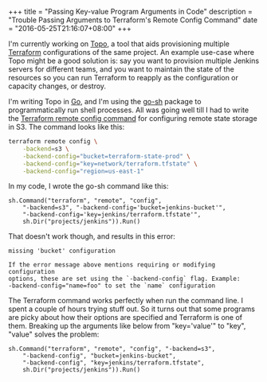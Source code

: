 +++
title = "Passing Key-value Program Arguments in Code"
description = "Trouble Passing Arguments to Terraform's Remote Config Command"
date = "2016-05-25T21:16:07+08:00"
+++

I'm currently working on [Topo](https://github.com/shuaibiyy/topo), a tool that aids provisioning multiple [Terraform](https://terraform.io) configurations of the same project. An example use-case where Topo might be a good solution is: say you want to provision multiple Jenkins servers for different teams, and you want to maintain the state of the resources so you can run Terraform to reapply as the configuration or capacity changes, or destroy.

I'm writing Topo in [Go](https://golang.org/), and I'm using the [go-sh](https://github.com/codeskyblue/go-sh) package to programmatically run shell processes. All was going well till I had to write the [Terraform remote config command](https://www.terraform.io/docs/commands/remote-config.html) for configuring remote state storage in S3. The command looks like this:
```bash
terraform remote config \
    -backend=s3 \
    -backend-config="bucket=terraform-state-prod" \
    -backend-config="key=network/terraform.tfstate" \
    -backend-config="region=us-east-1"
```
In my code, I wrote the go-sh command like this:
```golang
sh.Command("terraform", "remote", "config",
	"-backend=s3", "-backend-config='bucket=jenkins-bucket'",
	"-backend-config='key=jenkins/terraform.tfstate'",
	sh.Dir("projects/jenkins")).Run()
```
That doesn't work though, and results in this error:
```
missing 'bucket' configuration

If the error message above mentions requiring or modifying configuration
options, these are set using the `-backend-config` flag. Example:
-backend-config="name=foo" to set the `name` configuration
```
The Terraform command works perfectly when run the command line. I spent a couple of hours trying stuff out. So it turns out that some programs are picky about how their options are specified and Terraform is one of them. Breaking up the arguments like below from "key='value'" to "key", "value" solves the problem:
```golang
sh.Command("terraform", "remote", "config", "-backend=s3",
	"-backend-config", "bucket=jenkins-bucket",
	"-backend-config", "key=jenkins/terraform.tfstate",
	sh.Dir("projects/jenkins")).Run()
```